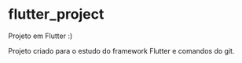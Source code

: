 # flutter_project

Projeto em Flutter :)


Projeto criado para o estudo do framework Flutter e comandos do git.
